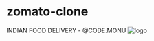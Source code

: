 # zomato-clone
INDIAN FOOD DELIVERY - @CODE.MONU
![logo](https://github.com/Sanjar06/zomato-clone/blob/main/Code%20(1).png)
